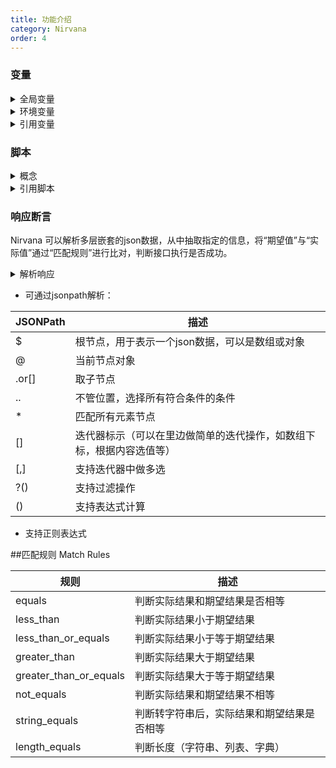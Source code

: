 ```yaml
---
title: 功能介绍
category: Nirvana
order: 4
---
```


### 变量

<details>
  <summary>全局变量</summary>
全局变量（Global variables）的作用域是在整个工作空间,作为系统默认的变量存在。  
</details>
<details>
  <summary>环境变量</summary>
环境变量（Environment variables）的作用域是用例执行时所选择的环境内，如果一个key即存在全局变量中，又存在环境变量中，优先使用环境变量的值。
  <p>
    <em>环境，在实际测试中会有多套环境，包括测试环境、预生产环境、或者针对不同版本的环境，每个环境对应的一些变量如请求地址、用户信息和中间件地址等都不相同，为了避免每测试一个环境都要手动修改相关数据，引入环境概念。
    </em>
  </p>
</details>
<details>
  <summary>引用变量</summary>
通过特殊符号$引用变量，例如$Variables
</details> 

  
### 脚本
<details>
  <summary>概念</summary>

脚本是一种灵活的，强大的辅助接口请求的方式，脚本分为：预定义脚本和自定义脚步。 

<li>预定义脚本：提前内置写好的脚本，我们可以把一些普遍通用的功能写成预定义脚本放在那里，方便大家使用。</li>
<li>自定义脚本：用户自己写的脚本，根据用户自己的实际情况编写脚本，然后上传到服务器，然后进行调用。</li>

</details>
<details>
  <summary>引用脚本</summary>
引用脚本的方法：${get_message_center_token()}，通过此方式平台会去执行get_message_center_token()这个函数。
</details>  

 
### 响应断言
  Nirvana 可以解析多层嵌套的json数据，从中抽取指定的信息，将“期望值”与“实际值”通过“匹配规则”进行比对，判断接口执行是否成功。
<details>
  <summary>解析响应</summary>
<li>默认提供:</li>  
  <table>
    <thead>
      <tr>
        <th>Key</th>
        <th>描述</th>
      </tr>
     </thead>
     <tbody>
       <tr>
         <td>content</td>
         <td>响应体全部，json格式多级content.person.name.first_name</td>
       </tr>
       <tr>
         <td>status_code</td>
         <td>响应状态码</td>
       </tr>
       <tr>
         <td>elapsed</td>
         <td>响应时间days, seconds, microseconds, total_seconds</td>
       </tr>
       <tr>
         <td>headers</td>
         <td>响应头headers.content-type</td>
       </tr>
       <tr>
         <td>cookies</td>
         <td>cookies</td>
       </tr>
      </tbody>
   </table>
       
</details>





- 可通过jsonpath解析：


JSONPath | 描述
---|---
$ | 根节点，用于表示一个json数据，可以是数组或对象
@| 当前节点对象
.or[]|取子节点
..|不管位置，选择所有符合条件的条件
*|匹配所有元素节点
[]	|迭代器标示（可以在里边做简单的迭代操作，如数组下标，根据内容选值等）
[,]|支持迭代器中做多选
?()|支持过滤操作
()|支持表达式计算

- 支持正则表达式


##匹配规则 Match Rules

规则 | 描述
---|---
equals | 判断实际结果和期望结果是否相等
less_than| 判断实际结果小于期望结果
less_than_or_equals|判断实际结果小于等于期望结果
greater_than|判断实际结果大于期望结果
greater_than_or_equals|判断实际结果大于等于期望结果
not_equals	|判断实际结果和期望结果不相等
string_equals|判断转字符串后，实际结果和期望结果是否相等
length_equals|判断长度（字符串、列表、字典）




 
